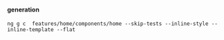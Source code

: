 #### generation
```console
ng g c  features/home/components/home --skip-tests --inline-style --inline-template --flat
```